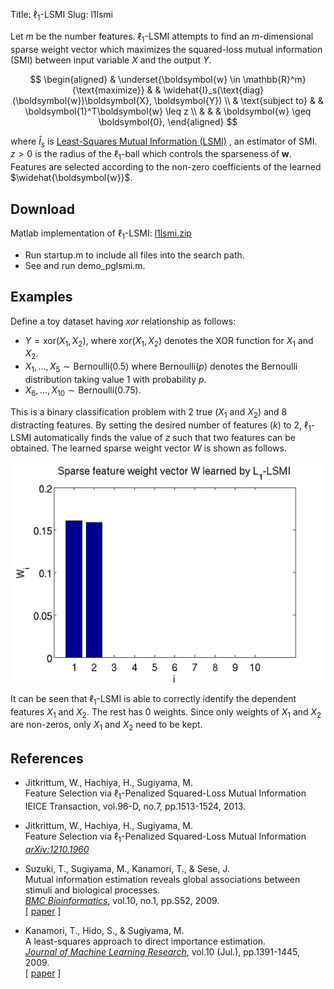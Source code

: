 Title: $\ell_1$-LSMI
Slug: l1lsmi


Let $m$ be the number features.
$\ell_1$-LSMI attempts to find an $m$-dimensional sparse weight vector which maximizes
the squared-loss mutual information (SMI) between input variable $X$ and the output $Y$.

$$
\begin{aligned}
& \underset{\boldsymbol{w} \in \mathbb{R}^m}{\text{maximize}} & & \widehat{I}_s(\text{diag}(\boldsymbol{w})\boldsymbol{X}, \boldsymbol{Y}) \\
& \text{subject to} & & \boldsymbol{1}^T\boldsymbol{w} \leq z  \\
& & & \boldsymbol{w} \geq \boldsymbol{0},
\end{aligned}
$$


where $\widehat{I}_s$ is [Least-Squares Mutual Information (LSMI)](http://www.ms.k.u-tokyo.ac.jp/software.html#LSMI)
, an estimator of SMI. $z>0$ is the radius of the $\ell_1$-ball which controls the sparseness of $\boldsymbol{w}$.
Features are selected according to the non-zero coefficients of
the learned $\widehat{\boldsymbol{w}}$. 


## Download

Matlab implementation of $\ell_1$-LSMI: <a href="files/l1lsmi.zip">l1lsmi.zip</a>

* Run startup.m to include all files into the search path.</li>
* See and run demo_pglsmi.m.</li>

## Examples

Define a toy dataset having <i>xor</i> relationship as follows:

* $Y = \text{xor}(X_1,X_2)$, where $\text{xor}(X_1,X_2)$
          denotes the XOR function for $X_1$ and $X_2$.</li>
* $X_1,\ldots,X_5 \sim \text{Bernoulli(0.5)}$ where $\mathrm{Bernoulli}(p)$ denotes the Bernoulli distribution
                  taking value 1 with probability $p$. </li>
* $X_6,\ldots,X_{10} \sim \text{Bernoulli(0.75)}$. </li>
  
This is a binary classification problem with 2 true ($X_1$ and $X_2$) and 8 distracting features.
By setting the desired number of features ($k$) to 2, $\ell_1$-LSMI automatically finds the value
of $z$ such that two features can be obtained. The learned sparse weight vector $W$ is shown as follows.

![Xor artificial data](images/xor.png)

It can be seen that $\ell_1$-LSMI is able to correctly identify the dependent features $X_1$ and $X_2$.
The rest has 0 weights. Since only weights of $X_1$ and $X_2$ are non-zeros, 
only $X_1$ and $X_2$ need to be kept.


## References
* Jitkrittum, W., Hachiya, H., Sugiyama, M. <br>
	Feature Selection via $\ell_1$-Penalized Squared-Loss Mutual Information <br>
	IEICE Transaction, vol.96-D, no.7, pp.1513-1524, 2013.

* Jitkrittum, W., Hachiya, H., Sugiyama, M. <br>
	Feature Selection via $\ell_1$-Penalized Squared-Loss Mutual Information <br>
	<i><a href="http://arxiv.org/abs/1210.1960">arXiv:1210.1960</a></i>

* Suzuki, T., Sugiyama, M., Kanamori, T., &amp; Sese, J.    
		Mutual information estimation reveals global associations
		between stimuli and biological processes.     
		<I><A HREF="http://www.biomedcentral.com/bmcbioinformatics/">BMC Bioinformatics</A></I>,
		vol.10, no.1, pp.S52, 2009.    
		[ <A HREF="http://sugiyama-www.cs.titech.ac.jp/~sugi/2009/LSMI-Bio.pdf">paper</A> ]
* 	Kanamori, T., Hido, S., &amp; Sugiyama, M.     
		A least-squares approach to direct importance estimation.    
		<I><A HREF="http://www.jmlr.org">Journal of Machine Learning Research</A></I>,
		vol.10 (Jul.), pp.1391-1445, 2009.    
		[ <A HREF="http://sugiyama-www.cs.titech.ac.jp/~sugi/2009/LSIF.pdf">paper</A> ]
	
